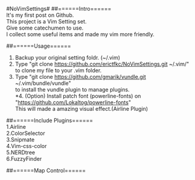 #NoVimSettings#
##======Intro======  
It's my first post on Github.  
This project is a Vim Setting set.  
Give some catechumen to use.  
I collect some useful items and made my vim more friendly.  

##======Usage======  
1. Backup your original setting foldr. (~/.vim)  
2. Type "git clone https://github.com/erictfkc/NoVimSettings.git ~/.vim/"  
to clone my file to your .vim folder.  
3. Type "git clone https://github.com/gmarik/vundle.git ~/.vim/bundle/vundle"  
to install the vundle plugin to manage plugins.  
*4. (Option) Install patch font (powerline-fonts) on "https://github.com/Lokaltog/powerline-fonts"  
This will made a amazing visual effect.(Airline Plugin)  
  
##======Include Plugins======  
1.Airline  
2.ColorSelector  
3.Snipmate  
4.Vim-css-color  
5.NERDtree  
6.FuzzyFinder  
  
##======Map Control======  

